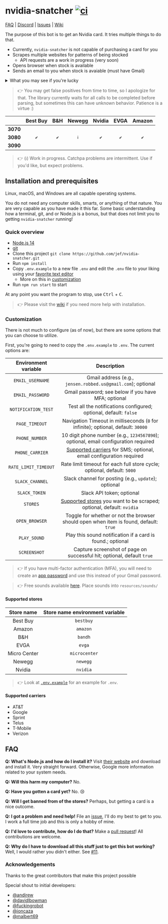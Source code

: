 # nvidia-snatcher [![ci](https://github.com/jef/nvidia-snatcher/workflows/ci/badge.svg)](https://github.com/jef/nvidia-snatcher/actions?query=workflow%3Aci)

[FAQ](#FAQ) | [Discord](https://discord.gg/3duFzwk) | [Issues](https://github.com/jef/nvidia-snatcher/issues) | [Wiki](https://github.com/jef/nvidia-snatcher/wiki)

The purpose of this bot is to get an Nvidia card. It tries multiple things to do that.

- Currently, `nvidia-snatcher` is not capable of purchasing a card for you
- Scrapes multiple websites for patterns of being stocked
    - API requests are a work in progress (very soon)
- Opens browser when stock is available
- Sends an email to you when stock is avaiable (must have Gmail)

<details>
<summary>What you may see if you're lucky</summary>

```sh
2020-09-18T07:06:28.535Z info :: ✖ [nvidia] nvidia founders edition is still out of stock
2020-09-18T07:06:31.241Z info :: ✖ [nvidia] nvidia founders edition is still out of stock
2020-09-18T07:06:34.212Z info :: ✖ [bestbuy] nvidia founder edition is still out of stock
2020-09-18T07:06:39.878Z info :: ✖ [bandh] gigabyte black is still out of stock
2020-09-18T07:06:43.236Z info :: ✖ [bestbuy] gigabyte black is still out of stock
2020-09-18T07:06:43.318Z info :: ↗ trying stores again
2020-09-18T07:06:43.318Z info :: 🚀🚀🚀 [nvidia] nvidia founders edition IN STOCK 🚀🚀🚀
2020-09-18T07:06:43.318Z info :: https://store.nvidia.com/store/nvidia/en_US/buy/productID.5438481700/clearCart.yes/nextPage.QuickBuyCartPage
```

</details>

> :point_right: You may get false positives from time to time, so I apologize for that. The library currently waits for all calls to be completed before parsing, but sometimes this can have unknown behavior. Patience is a virtue :)

| | **Best Buy** | **B&H** | **Newegg** | **Nvidia** | **EVGA** | **Amazon** |
|:---:|:---:|:---:|:---:|:---:|:---:|:---:|
| **3070**|  |  |  |  |  |  |
| **3080** | `✔` | `✔` | `ℹ` | `✔` | `✔` | `✔` |
| **3090** |  |  |  |  |  |  |

> :point_right: (`ℹ`) Work in progress. Catchpa problems are intermittent. Use if you'd like, but expect problems.

## Installation and prerequisites

Linux, macOS, and Windows are all capable operating systems.

You do not need any computer skills, smarts, or anything of that nature. You are very capable as you have made it this far. Some basic understanding how a terminal, git, and or Node.js is a bonus, but that does not limit you to getting `nvidia-snatcher` running!

### Quick overview

- [Node.js 14](https://nodejs.org/en/)
- [git](https://git-scm.com/)
- Clone this project `git clone https://github.com/jef/nvidia-snatcher.git`
- Run `npm install`
- Copy `.env.example` to a new file `.env` and edit the `.env` file to your liking using your [favorite text editor](https://code.visualstudio.com/)
    - More on this in [customization](#Customization)
- Run `npm run start` to start

At any point you want the program to stop, use <kbd>Ctrl</kbd> + <kbd>C</kbd>.

> :point_right: Please visit the [wiki](https://github.com/jef/nvidia-snatcher/wiki) if you need more help with installation.

### Customization

There is not much to configure (as of now), but there are some options that you can choose to utilize.

First, you're going to need to copy the `.env.example` to `.env`. The current options are:

| **Environment variable** | **Description** |
|:---:|:---:|
| `EMAIL_USERNAME` | Gmail address (e.g., `jensen.robbed.us@gmail.com`); optional |
| `EMAIL_PASSWORD` | Gmail password; see below if you have MFA; optional |
| `NOTIFICATION_TEST` | Test all the notifications configured; optional, default: `false` |
| `PAGE_TIMEOUT` | Navigation Timeout in milliseconds (`0` for infinite); optional, default: `30000` |
| `PHONE_NUMBER` | 10 digit phone number (e.g., `1234567890`); optional, email configuration required |
| `PHONE_CARRIER` | [Supported carriers](#supported-carriers) for SMS; optional, email configuration required |
| `RATE_LIMIT_TIMEOUT` | Rate limit timeout for each full store cycle; optional, default: `5000` |
| `SLACK_CHANNEL` | Slack channel for posting (e.g., `update`); optional |
| `SLACK_TOKEN` | Slack API token; optional
| `STORES` | [Supported stores](#supported-stores) you want to be scraped; optional, default: `nvidia` |
| `OPEN_BROWSER` | Toggle for whether or not the browser should open when item is found, default: `true` |
| `PLAY_SOUND` | Play this sound notification if a card is found.; optional |
| `SCREENSHOT` | Capture screenshot of page on successful hit; optional, default `true` |

> :point_right: If you have multi-factor authentication (MFA), you will need to create an [app password](https://myaccount.google.com/apppasswords) and use this instead of your Gmail password.

> :point_right: Free sounds available [here](https://freesound.org/home/). Place sounds into `resources/sounds/`

#### Supported stores

| **Store name** | **Store name environment variable** |
|:---:|:---:|
| Best Buy | `bestbuy`|
| Amazon | `amazon`|
| B&H | `bandh`|
| EVGA | `evga`|
| Micro Center | `microcenter`|
| Newegg | `newegg`|
| Nvidia | `nvidia`|

> :point_right: Look at [`.env.example`](.env.example) for an example for `.env`.


#### Supported carriers

- AT&T
- Google
- Sprint
- Telus
- T-Mobile
- Verizon

## FAQ

**Q: What's Node.js and how do I install it?** Visit [their website](https://nodejs.org/en/) and download and install it. Very straight forward. Otherwise, Google more information related to your system needs.

**Q: Will this harm my computer?** No.

**Q: Have you gotten a card yet?** No. :cry:

**Q: Will I get banned from of the stores?** Perhaps, but getting a card is a nice outcome.

**Q: I got a problem and need help!** File an [issue](https://github.com/jef/nvidia-snatcher/issues/new/choose), I'll do my best to get to you. I work a full time job and this is only a hobby of mine.

**Q: I'd love to contribute, how do I do that?** Make a [pull request](https://github.com/jef/nvidia-snatcher/pulls?q=is%3Apr+is%3Aopen+sort%3Aupdated-desc)! All contributions are welcome.

**Q: Why do I have to download all this stuff just to get this bot working?** Well, I would rather you didn't either. See [#11](https://github.com/jef/nvidia-snatcher/issues/11).

### Acknowledgements

Thanks to the great contributors that make this project possible

Special shout to initial developers:

- [@andirew](https://github.com/andirew)
- [@davidlbowman](https://github.com/davidlbowman)
- [@fuckingrobot](https://github.com/fuckingrobot)
- [@ioncaza](https://github.com/IonCaza)
- [@malbert69](https://github.com/malbert69)
